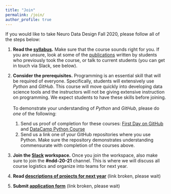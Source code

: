 ```yaml
---
title: "Join"
permalink: /join/
author_profile: true
---
```


If you would like to take Neuro Data Design Fall 2020, please follow all of the steps below: 

1. **Read the [syllabus](https://neurodatadesign.github.io/syllabus/).** Make sure that the course sounds right for you. If you are unsure, look at some of the [publications](https://neurodatadesign.github.io/publications/) written by students who previously took the course, or talk to current students (you can get in touch via Slack, see below). 

2. **Consider the prerequisites.** Programming is an essential skill that will be required of everyone. Specifically, students will extensively use *Python* and *GitHub*. This course will move quickly into developing data science tools and the instructors will not be giving extensive instruction on programming. We expect students to have these skills before joining.<br/><br/>
To demonstrate your understanding of *Python* and *GitHub*, please do *one* of the following:
    1. Send us proof of completion for these courses: [First Day on GitHub](https://lab.github.com/githubtraining/paths/first-day-on-github) and [DataCamp Python Course](https://www.datacamp.com/courses/intro-to-python-for-data-science)
    2. Send us a link one of your GitHub repositories where you use Python. Make sure the repository demonstrates understanding commensurate with completion of the courses above.


3. **Join the [Slack](https://spiralscience.slack.com/signup) workspace.** Once you join the workspace, also make sure to join the **#ndd-20-21** channel. This is where we will discuss all course logistics and organize into teams for next year.

4. **Read [descriptions of projects for next year]()** (link broken, please wait)

5. **Submit [application form]()** (link broken, please wait)
